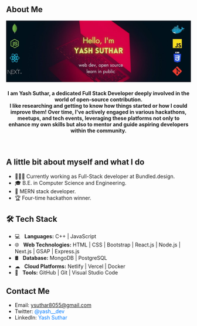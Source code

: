 
<h2>About Me</h2>
<img src="https://github.com/Yash636261/yash636261/blob/main/GIthub_banner.jpg?raw=true" alt"banner image">
<div align="center">

<h4>
I am Yash Suthar, a dedicated Full Stack Developer deeply involved in the world of open-source contribution.</br> 
I like researching and getting to know how things started or how I could improve them! Over time, I've actively engaged in various hackathons, meetups, and tech events, leveraging these platforms not only to enhance my own skills but also to mentor and guide aspiring developers within the community. 
</h4>


</div>
<br/>

## A little bit about myself and what I do
- 👨🏽‍💻 Currently working as Full-Stack developer at Bundled.design.
- :mortar_board: B.E. in Computer Science and Engineering.
- 📘 MERN stack developer.
- 🏆 Four-time hackathon winner.

  
## 🛠 Tech Stack ##

- 💻 &nbsp; **Languages:** C++ | JavaScript
- 🌐 &nbsp; **Web Technologies:** HTML | CSS | Bootstrap | React.js | Node.js | Next.js | GSAP | Express.js
- 🛢️ &nbsp; **Database:** MongoDB | PostgreSQL
- ☁ &nbsp; **Cloud Platforms:** Netlify | Vercel | Docker
- 🔧 &nbsp; **Tools:** GitHub | Git | Visual Studio Code


## Contact Me

- Email: <a href="mailto:ysuthar8055@gmail.com" style="text-decoration: none; color: #007bff;">ysuthar8055@gmail.com</a>
- Twitter: <a href="https://twitter.com/yash__dev" style="text-decoration: none; color: #007bff;">@yash__dev</a>
- LinkedIn: <a href="https://www.linkedin.com/in/yash-suthar-22339124a" style="text-decoration: none; color: #007bff;">Yash Suthar</a>

<!--
<html>
<a href="https://twitter.com/yash__dev"><img src="https://cdn1.iconfinder.com/data/icons/somacro___dpi_social_media_icons_by_vervex-dfjq/500/twitter.png" alt="Twitter" width"32" height="32"></a> &nbsp;
<a href="https://www.linkedin.com/in/yash-suthar-22339124a"><img src="https://www.effa.nl/wp-content/uploads/2018/01/linkedin-logo.png" alt="LinkedIN" width"32" height="32"></a>&nbsp; 
<a href="https://mail.google.com/mail/u/0/?hl=en/#advanced-search/to=ysuthar8055%40gmail.com&query=in%3Adraft&isrefinement=true&todisplay=Yash+Suthar?compose=new"><img src="https://cdn1.iconfinder.com/data/icons/basic-22/512/1047_fav_msg_c-512.png" alt="Mail" width"32" height="32"></a>
  
</html>

<br>  
  
<!--
<p align="left"> <img src="https://komarev.com/ghpvc/?username=yash636261&label=Profile%20views&color=0e75b6&style=flat" alt="yash636261" /> </p>
 


<h2>Stats</h2> 
![](https://github-readme-stats.vercel.app/api?username=yash636261&theme=slateorange&hide_border=true&include_all_commits=false&count_private=true)<br/>
![](https://github-readme-streak-stats.herokuapp.com/?user=yash636261&theme=slateorange&hide_border=true)<br/>
![](https://github-readme-stats.vercel.app/api/top-langs/?username=yash636261&theme=slateorange&hide_border=true&include_all_commits=false&count_private=true&layout=compact)

--!>
